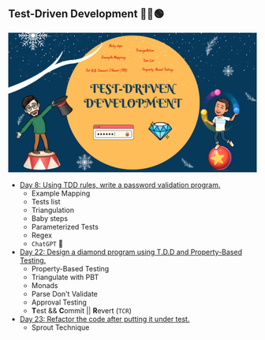 ## Test-Driven Development 🔴🔵🟢
![TDD Learning path](../img/tdd.png)

- [Day 8: Using TDD rules, write a password validation program.](../exercise/day08/docs/challenge.md)
  - Example Mapping
  - Tests list
  - Triangulation
  - Baby steps
  - Parameterized Tests
  - Regex
  - `ChatGPT` 🤪
- [Day 22: Design a diamond program using T.D.D and Property-Based Testing.](../exercise/day22/docs/challenge.md)
  - Property-Based Testing
  - Triangulate with PBT
  - Monads
  - Parse Don't Validate
  - Approval Testing
  - **T**est && **C**ommit || **R**evert (`TCR`)
- [Day 23: Refactor the code after putting it under test.](../exercise/day23/docs/challenge.md)
  - Sprout Technique